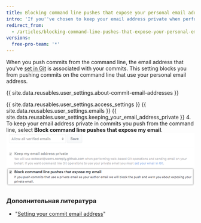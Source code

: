 ```yaml
---
title: Blocking command line pushes that expose your personal email address
intro: 'If you''ve chosen to keep your email address private when performing web-based operations, you can also choose to block command line pushes that may expose your personal email address.'
redirect_from:
  - /articles/blocking-command-line-pushes-that-expose-your-personal-email-address
versions:
  free-pro-team: '*'
---
```


When you push commits from the command line, the email address that you've [set in Git](/articles/setting-your-commit-email-address) is associated with your commits. This setting blocks you from pushing commits on the command line that use your personal email address.

{{ site.data.reusables.user_settings.about-commit-email-addresses }}

{{ site.data.reusables.user_settings.access_settings }}
{{ site.data.reusables.user_settings.emails }}
{{ site.data.reusables.user_settings.keeping_your_email_address_private }}
4. To keep your email address private in commits you push from the command line, select **Block command line pushes that expose my email**. ![Option to block command line pushes that expose your emails](/assets/images/help/settings/email_privacy_block_command_line_pushes.png)

### Дополнительная литература

- "[Setting your commit email address](/articles/setting-your-commit-email-address)"
